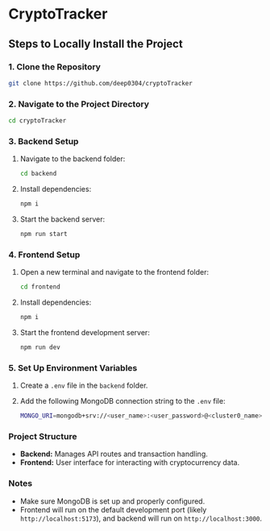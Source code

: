 # CryptoTracker

## Steps to Locally Install the Project

### 1. Clone the Repository

```bash
git clone https://github.com/deep0304/cryptoTracker
```

### 2. Navigate to the Project Directory

```bash
cd cryptoTracker
```

### 3. Backend Setup

1. Navigate to the backend folder:

   ```bash
   cd backend
   ```

2. Install dependencies:

   ```bash
   npm i
   ```

3. Start the backend server:

   ```bash
   npm run start
   ```

### 4. Frontend Setup

1. Open a new terminal and navigate to the frontend folder:

   ```bash
   cd frontend
   ```

2. Install dependencies:

   ```bash
   npm i
   ```

3. Start the frontend development server:

   ```bash
   npm run dev
   ```

### 5. Set Up Environment Variables

1. Create a `.env` file in the `backend` folder.

2. Add the following MongoDB connection string to the `.env` file:

   ```bash
   MONGO_URI=mongodb+srv://<user_name>:<user_password>@<cluster0_name>.g0xck.mongodb.net/<db_name>?retryWrites=true&w=majority
   ```

### Project Structure

- **Backend:** Manages API routes and transaction handling.
- **Frontend:** User interface for interacting with cryptocurrency data.

### Notes

- Make sure MongoDB is set up and properly configured.
- Frontend will run on the default development port (likely `http://localhost:5173`), and backend will run on `http://localhost:3000`.
